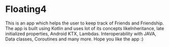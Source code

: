 # Floating4
This is an app which helps the user to keep track of Friends and Friendship.
The app is built using Kotlin and uses lot of its concepts likeInheritance, late initialized properties,
Android KTX, Lambdas. Interoperability with JAVA, Data classes, Coroutines and many more.
Hope you like the app :)
